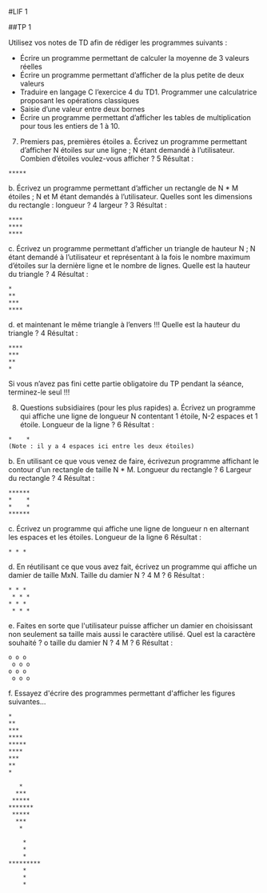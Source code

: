 #LIF 1

##TP 1

Utilisez vos notes de TD afin de rédiger les programmes suivants :
- Écrire un programme permettant de calculer la moyenne de 3 valeurs réelles
- Écrire un programme permettant d’afficher de la plus petite de deux valeurs
- Traduire en langage C l’exercice 4 du TD1. Programmer une calculatrice proposant les opérations classiques
- Saisie d’une valeur entre deux bornes
- Écrire un programme permettant d’afficher les tables de multiplication pour tous les entiers de 1 à 10.

7. Premiers pas, premières étoiles
a. Écrivez un programme permettant d’afficher N étoiles sur une ligne ; N étant demandé à l’utilisateur.
Combien d’étoiles voulez-vous afficher ? 5
Résultat :
```
*****
```

b. Écrivez un programme permettant d’afficher un rectangle de N * M étoiles ; N et M étant
demandés à l’utilisateur.
Quelles sont les dimensions du rectangle : longueur ? 4 largeur ? 3
Résultat :
```
****
****
****
```

c. Écrivez un programme permettant d’afficher un triangle de hauteur N ; N étant demandé à
l’utilisateur et représentant à la fois le nombre maximum d’étoiles sur la dernière ligne et le
nombre de lignes.
Quelle est la hauteur du triangle ? 4
Résultat :
```
*   
**  
*** 
****
```

d. et maintenant le même triangle à l’envers !!!
Quelle est la hauteur du triangle ? 4
Résultat :
```
****
*** 
**  
*   
```
Si vous n’avez pas fini cette partie obligatoire du TP pendant la séance,
terminez-le seul !!!

8. Questions subsidiaires (pour les plus rapides)
a. Écrivez un programme qui affiche une ligne de longueur N contentant 1 étoile, N-2
espaces et 1 étoile.
Longueur de la ligne ? 6
Résultat :
```
*    *
(Note : il y a 4 espaces ici entre les deux étoiles)
```

b. En utilisant ce que vous venez de faire, écrivezun programme affichant le contour d'un rectangle de taille N * M.
Longueur du rectangle ?
6
Largeur du rectangle ? 
4
Résultat :
```
******
*    *
*    *
******
```

c. Écrivez un programme qui affiche une ligne de longueur n en alternant les espaces et les
étoiles.
Longueur de la ligne
6
Résultat :
```
* * *
```

d. En réutilisant ce que vous avez fait, écrivez un programme qui affiche un damier de taille
MxN.
Taille du damier N ? 4 M ? 6
Résultat :
```
* * * 
 * * *
* * * 
 * * *
```

e. Faites en sorte que l'utilisateur puisse afficher un damier en choisissant non seulement sa
taille mais aussi le caractère utilisé.
Quel est la caractère souhaité ? o
taille du damier N ? 4 M ? 6
Résultat :
```
o o o 
 o o o
o o o 
 o o o
```

f. Essayez d'écrire des programmes permettant d'afficher les figures suivantes...
```
*    
**   
***  
**** 
*****
**** 
***  
**   
*    
```
```
   *   
  ***  
 ***** 
*******
 ***** 
  ***  
   *   
```
```
    *    
    *    
    *    
*********
    *    
    *    
    *    
```
